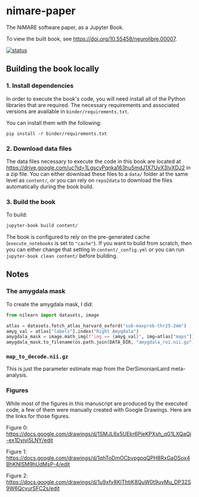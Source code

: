 # nimare-paper
The NiMARE software paper, as a Jupyter Book.

To view the built book, see https://doi.org/10.55458/neurolibre.00007.

[![status](http://neurolibre.herokuapp.com/papers/28dfe9bf9747b20c7f70221badb19baf/status.svg)](http://neurolibre.herokuapp.com/papers/28dfe9bf9747b20c7f70221badb19baf)

## Building the book locally

### 1. Install dependencies

In order to execute the book's code, you will need install all of the Python libraries that are required.
The necessary requirements and associated versions are available in `binder/requirements.txt`.

You can install them with the following:

```
pip install -r binder/requirements.txt
```

### 2. Download data files

The data files necessary to execute the code in this book are located at https://drive.google.com/uc?id=1LgscyPqnka163hu5mdJ1X7UvX3IvXDJ2 in a zip file.
You can either download these files to a `data/` folder at the same level as `content/`, _or_ you can rely on `repo2data` to download the files automatically during the book build.

### 3. Build the book

To build:

```bash
jupyter-book build content/
```

The book is configured to rely on the pre-generated cache (`execute_notebooks` is set to `"cache"`).
If you want to build from scratch, then you can either change that setting in `content/_config.yml` or you can run `jupyter-book clean content/` before building.

## Notes

### The amygdala mask

To create the amygdala mask, I did:

```python
from nilearn import datasets, image

atlas = datasets.fetch_atlas_harvard_oxford("sub-maxprob-thr25-2mm")
amyg_val = atlas["labels"].index("Right Amygdala")
amygdala_mask = image.math_img(f"img == {amyg_val}", img=atlas["maps"])
amygdala_mask.to_filename(os.path.join(DATA_DIR, "amygdala_roi.nii.gz"))
```

### `map_to_decode.nii.gz`

This is just the parameter estimate map from the DerSimonianLaird meta-analysis.

### Figures

While most of the figures in this manuscript are produced by the executed code, a few of them were manually created with Google Drawings.
Here are the links for those figures.

Figure 0: https://docs.google.com/drawings/d/1SMJL6x5UEkr6PjeKPXsh_qG1LXQaQj-ex1Dyjyi5LNY/edit

Figure 1: https://docs.google.com/drawings/d/1qhToDmOCbvpgpqQPH8RxGaOSox4BhKNlSM9hUdMsP-4/edit

Figure 2: https://docs.google.com/drawings/d/1u9xfy8KlThtiK8QuW0t9uyMu_DP32S9W6QcvurSFC2s/edit
